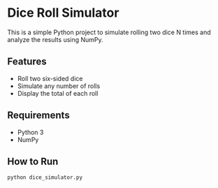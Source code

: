 # Dice Roll Simulator

This is a simple Python project to simulate rolling two dice N times and analyze the results using NumPy.

## Features
- Roll two six-sided dice
- Simulate any number of rolls
- Display the total of each roll

## Requirements
- Python 3
- NumPy

## How to Run
```bash
python dice_simulator.py
